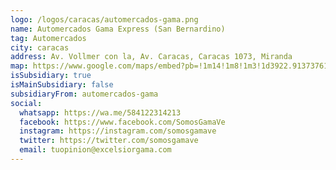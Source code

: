 ```yaml
---
logo: /logos/caracas/automercados-gama.png
name: Automercados Gama Express (San Bernardino)	
tag: Automercados
city: caracas 
address: Av. Vollmer con la, Av. Caracas, Caracas 1073, Miranda
map: https://www.google.com/maps/embed?pb=!1m14!1m8!1m3!1d3922.913737618208!2d-66.9024864!3d10.5074604!3m2!1i1024!2i768!4f13.1!3m3!1m2!1s0x8c2a59327c3cb9a7%3A0x5a3859db8c436f00!2sGama!5e0!3m2!1ses!2sve!4v1693582050124!5m2!1ses!2sve
isSubsidiary: true
isMainSubsidiary: false
subsidiaryFrom: automercados-gama
social:
  whatsapp: https://wa.me/584122314213
  facebook: https://www.facebook.com/SomosGamaVe
  instagram: https://instagram.com/somosgamave
  twitter: https://twitter.com/somosgamave
  email: tuopinion@excelsiorgama.com
---
```

